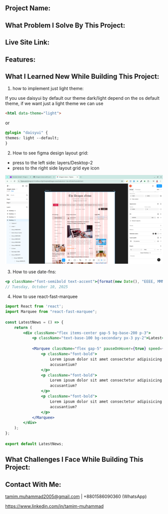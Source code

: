 ## Project Name: 

## What Problem I Solve By This Project: 

## Live Site Link: 

## Features:

## What I Learned New While Building This Project: 

1. how to implement just light theme: 

If you use daisyui by default our theme dark/light depend on the os default theme, if we want just a light theme we can use 

```html
<html data-theme="light">
```
or

```css
@plugin "daisyui" {
themes: light --default;
}
```

2. How to see figma design layout grid:  

- press to the left side: layers/Desktop-2
- press to the right side layout grid eye icon

![image](./src//assets/images/readme-images/how-to-see-layout-grid-on-figma.png)


3. How to use date-fns: 

```jsx
<p className="font-semibold text-accent">{format(new Date(), "EEEE, MMMM MM, yyyy")}</p> 
// Tuesday, October 10, 2025
```

4. How to use react-fast-marquee

```jsx
import React from 'react';
import Marquee from "react-fast-marquee";

const LatestNews = () => {
    return (
        <div className="flex items-center gap-5 bg-base-200 p-3">
            <p className="text-base-100 bg-secondary px-3 py-2">Latest</p>

            <Marquee className="flex gap-5" pauseOnHover={true} speed={60}>
                <p className="font-bold">
                    Lorem ipsum dolor sit amet consectetur adipisicing elit. Aliquam,
                    accusantium?
                </p>
                <p className="font-bold">
                    Lorem ipsum dolor sit amet consectetur adipisicing elit. Aliquam,
                    accusantium?
                </p>
                <p className="font-bold">
                    Lorem ipsum dolor sit amet consectetur adipisicing elit. Aliquam,
                    accusantium?
                </p>
            </Marquee>
        </div>
    );
};

export default LatestNews;
```

## What Challenges I Face While Building This Project:

## Contact With Me: 

tamim.muhammad2005@gmail.com | +8801586090360 (WhatsApp)  

https://www.linkedin.com/in/tamim-muhammad
 